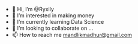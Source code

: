 - 👋 Hi, I’m @Ryxily
- 👀 I’m interested in making money
- 🌱 I’m currently learning Data Science
- 💞️ I’m looking to collaborate on ...
- 📫 How to reach me mandlikmadhur@gmail.com

<!---
Ryxily/Ryxily is a ✨ special ✨ repository because its `README.md` (this file) appears on your GitHub profile.
You can click the Preview link to take a look at your changes.
--->
